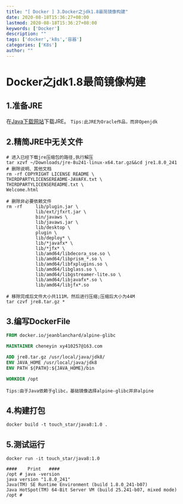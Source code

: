 ```yaml
---
title: "[ Docker ] 3.Docker之jdk1.8最简镜像构建"
date: 2020-08-18T15:36:27+08:00
lastmod: 2020-08-18T15:36:27+08:00
keywords: ['Docker']
description: ""
tags: ['docker','k8s','容器']
categories: ['K8s']
author: ""
---
```

# Docker之jdk1.8最简镜像构建
## 1.准备JRE
在[Java下载网站](https://www.java.com/en/download/manual.jsp)下载JRE。
`Tips:此JRE为Oracle作品，而非Openjdk`
## 2.精简JRE中无关文件
```shell
# 进入已经下载jre压缩包的路径,执行解压
tar xzvf ~/Downloads/jre-8u241-linux-x64.tar.gz&&cd jre1.8.0_241
# 删除说明、其他文档
rm -rf COPYRIGHT LICENSE README \
THIRDPARTYLICENSEREADME-JAVAFX.txt \
THIRDPARTYLICENSEREADME.txt \
Welcome.html

# 删除非必要依赖文件
rm -rf     lib/plugin.jar \
           lib/ext/jfxrt.jar \
           bin/javaws \
           lib/javaws.jar \
           lib/desktop \
           plugin \
           lib/deploy* \
           lib/*javafx* \
           lib/*jfx* \
           lib/amd64/libdecora_sse.so \
           lib/amd64/libprism_*.so \
           lib/amd64/libfxplugins.so \
           lib/amd64/libglass.so \
           lib/amd64/libgstreamer-lite.so \
           lib/amd64/libjavafx*.so \
           lib/amd64/libjfx*.so

# 移除完成后文件大小共111M，然后进行压缩;压缩后大小为44M
tar czvf jre8.tar.gz *
```
## 3.编写DockerFile
```DockerFile
FROM docker.io/jeanblanchard/alpine-glibc

MAINTAINER cheneyin xy410257@163.com

ADD jre8.tar.gz /usr/local/java/jdk8/
ENV JAVA_HOME /usr/local/java/jdk8
ENV PATH ${PATH}:${JAVA_HOME}/bin

WORKDIR /opt
```
`Tips:由于Java依赖于glibc，基础镜像选择alpine-glibc并非alpine`

## 4.构建打包
```shell
docker build -t touch_star/java8:1.0 .
```
## 5.测试运行
```shell
docker run -it touch_star/java8:1.0

####    Print   ####
/opt # java -version
java version "1.8.0_241"
Java(TM) SE Runtime Environment (build 1.8.0_241-b07)
Java HotSpot(TM) 64-Bit Server VM (build 25.241-b07, mixed mode)
/opt # 
```